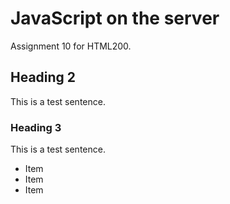 # JavaScript on the server

Assignment 10 for HTML200.

## Heading 2

This is a test sentence.

### Heading 3

This is a test sentence.

*  Item
*  Item
*  Item


